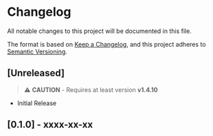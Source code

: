 # Changelog

All notable changes to this project will be documented in this file.

The format is based on [Keep a Changelog](https://keepachangelog.com/en/1.0.0/),
and this project adheres to [Semantic Versioning](https://semver.org/spec/v2.0.0.html).

## [Unreleased]

> :warning: **CAUTION** - Requires at least version **v1.4.10**

- Initial Release

## [0.1.0] - xxxx-xx-xx
